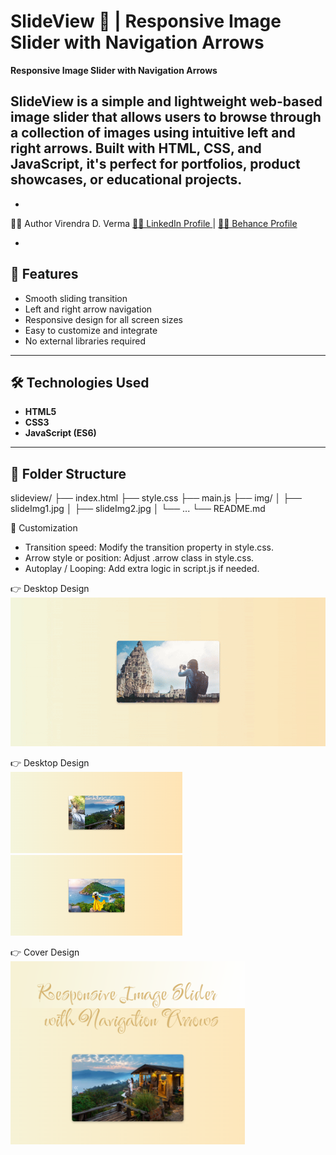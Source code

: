 # SlideView 🎯 | Responsive Image Slider with Navigation Arrows  
**Responsive Image Slider with Navigation Arrows**

SlideView is a simple and lightweight web-based image slider that allows users to browse through a collection of images using intuitive left and right arrows. Built with HTML, CSS, and JavaScript, it's perfect for portfolios, product showcases, or educational projects.
---

- 
👨‍💻 Author
Virendra D. Verma
<a href="https://www.linkedin.com/in/dharmendraverma95/" target="_blank">🧑‍💻 LinkedIn Profile </a> | <a href="https://www.behance.net/dhirukumar" target="_blank">🧑‍💻 Behance Profile </a>

- 

## 📸 Features

- Smooth sliding transition
- Left and right arrow navigation
- Responsive design for all screen sizes
- Easy to customize and integrate
- No external libraries required

---

## 🛠️ Technologies Used

- **HTML5**
- **CSS3**
- **JavaScript (ES6)**

---

## 📁 Folder Structure

slideview/
├── index.html
├── style.css
├── main.js
├── img/
│ ├── slideImg1.jpg
│ ├── slideImg2.jpg
│ └── ...
└── README.md

🔧 Customization
- Transition speed: Modify the transition property in style.css.
- Arrow style or position: Adjust .arrow class in style.css.
- Autoplay / Looping: Add extra logic in script.js if needed.

<span>👉 Desktop Design</span><br/>
<a href="#" target="_blank" >
<img src="./img/SlideView.gif" width="575px"/>
</a>

<span>👉 Desktop Design</span><br/>
<a href="#" target="_blank" >
<img src="./img/lp1.png" width="275px"/>
<img src="./img/lp2.png" width="275px"/>
</a>

<span>👉 Cover Design</span><br/>
<a href="#" target="_blank" >
<img src="./img/cover.png" width="375px"/>
</a>